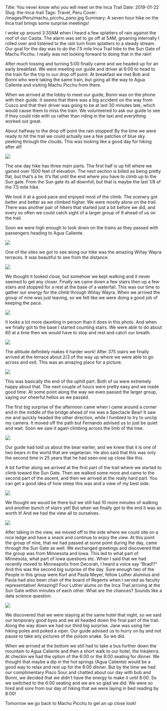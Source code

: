 Title: You never know who you will meet on the Inca Trail
Date: 2019-01-22
Slug: the-Inca-trail
Tags: Travel, Peru
Cover: /images/Peru/machu_picchu_pano.jpg
Summary: A seven hour hike on the Inca trail brings some surprise meetings!

I woke up around 3:30AM when I heard a few splatters of rain against the roof of our Casita.  The alarm was set to go off at 5AM, groaning internally I rolled over and listened to the rain turn from splatters to a steady stream.  Our goal for the day was to do the 7.5 mile Inca Trail hike to the Sun Gate of Machu Picchu.  I really was not looking forward to doing that in the rain!

After much tossing and turning 5:00 finally came and we headed up for an early breakfast.  We were meeting our guide and driver at 6:00 to head to the train for the trip to our drop off point.  At breakfast we met Bob and Bonni who were taking the same train, but going all the way to Agua Caliente and visiting Machu Picchu from there.

When we arrived at the lobby to meet our guide, Bonni was on the phone with their guide.  It seems that there was a big accident on the way from Cusco and that their driver was going to be at last 30 minutes late, which would cause them to miss the train.  We volunteered to ask our guide to see if they could ride with us rather than riding in the taxi and everything worked out great.

About halfway to the drop off point the rain stopped!  By the time we were ready to hit the trail we could actually see a few patches of blue sky peeking through the clouds.  This was looking like a good day for hiking after all!

![](/images/Peru/trail_brad.jpg)

The one day hike has three main parts.  The first half is up hill where we gained over 1500 feet of elevation.  The next section is billed as being pretty flat, but that’s a lie.  It’s flat until the end where you have to climb up to the Sun gate.  From the Sun gate its all downhill, but that is maybe the last 1/8 of the 7.5 mile hike.

We took it at a good pace and enjoyed most of the climb.  The scenery got better and better as we climbed higher.  We were mostly alone on the trail.  There was another pair of hikers that started just a bit before we did, and every so often we could catch sight of a larger group of 9 ahead of us on the trail.

Soon we were high enough to look down on the trains as they passed with passengers heading to Agua Caliente.

![](/images/Peru/agua_caliente_trail.jpg)

One of the sites we got to see along our hike was the amazing Wiñay Wayra terraces.  It was beautiful to see from the distance.

![](/images/Peru/winaywayra.jpg)

We thought it looked close, but somehow we kept walking and it never seemed to get any closer.  Finally we came down a few stairs then up a few stairs and stopped for a rest at the base of a waterfall. This was our time to gather our energy for the climb through Wiñay Wayra.  When we arrived the group of nine was just leaving, so we felt like we were doing a good job of keeping the pace.

![](/images/Peru/brad_jane_waterfall.jpg)

It looks a lot more daunting in person than it does in this photo.  And when we finally got to the base I started counting stairs. We were able to do about 60 at a time then we would have to stop and rest and catch our breath.  

![](/images/Peru/big_climb.jpg)

The altitude definitely makes it harder work!  After 375 stairs we finally arrived at the terrace about 2/3 of the way up where we were able to go across and exit.  This was an amazing place for a picture.

![](/images/Peru/brad_jane_terraces.jpg)

This was basically the end of the uphill part.  Both of us were extremely happy about that.  The next couple of hours were pretty easy and we made good time.  At some point along the way we even passed the larger group, saying our cheerful hellos as we passed.  

The first big surprise of the afternoon came when I came around a corner and in the middle of the bridge ahead of me was a Spectacle Bear! It saw me and quickly headed the other direction, while I fumbled to try to unclip my camera.  It moved off the path but Fernando advised us to just be quiet and wait.  Soon we saw it again climbing across the limb of the tree.

![](/images/Peru/speckled_bear.jpg)

Our guide had told us about the bear earlier, and we knew that it is one of two bears in the world that are vegetarian.  He also said that this was only the second time in 25 years that he had seen one up close like this.

A bit further along we arrived at the first part of the trail where we started to climb toward the Sun Gate.  Then we walked some more and came to the second part of the ascent, and then we arrived at the really hard part.  You can get a good idea of how steep this was and a view of my best side.

![](/images/Peru/brad_monkey_climb.jpg)

We thought we would be there but we still had 10 more minutes of walking and another bunch of stairs yet!  But when we finally got to the end it was so worth it!  And we had the view all to ourselves. 

![](/images/Peru/sun_gate_view.jpg)

After taking in the view, we moved off to the side where we could site on a nice ledge and have a snack and continue to enjoy the view.  At this point the group of nine, that we had passed at some point during the day, came through the Sun Gate as well.  We exchanged greetings and discovered that the group was from Minnesota and Iowa.  This led to what part of Minnesota, what part of Iowa questions etc.  When I said that we had recently moved to Minneapolis from Decorah, I heard a voice say “Brad!?” And this was the second big surprise of the day.  Sure enough two of the People in this group were Kurt and Paula Meyer, fellow Luther alumnus and Paula had also been chair of the board of Regents when I served as faculty representative!  Amazing!!  Four Luther alums on the Inca Trail arriving at the Sun Gate within minutes of each other.  What are the chances?  Sounds like a data science question.

![](/images/Peru/luther_machu_picchu.jpg)

We discovered that we were staying at the same hotel that night, so we said our temporary good byes and we all headed down the final part of the trail.  Along the way down we had our third big surprise.  Jane was using her hiking poles and poked a viper.  Our guide advised us to hurry on by and not pause to take any pictures of the poison snake.  So we did.

When we arrived at the bottom we still had to take a bus further down the mountain to Agua Caliente and then a short walk to our hotel, the Inkaterra.  At checkin we had the option of the 6:00 or the 8:00 seating for dinner.  We thought that maybe a dip in the hot springs (Agua Caliente) would be a good way to relax and rest up for the 8:00 dinner.  But by the time we had our complimentary Pisco Sour and chatted about our day with bob and Bonni, we decided that we didn’t have the energy to make it until 8:00.  So we switched to the 6:00 seating and we are so glad we did.  We were so tired and sore from our day of hiking that we were laying in bed reading by 8:00!

Tomorrow we go back to Machu Picchu to get an up close look!
 

